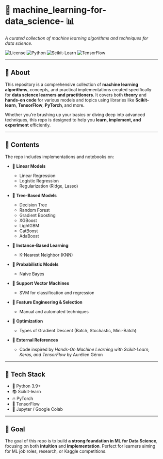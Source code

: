 # 🤖 machine_learning-for-data_science- 📊  
*A curated collection of machine learning algorithms and techniques for data science.*  

![License](https://img.shields.io/badge/License-MIT-blue.svg)
![Python](https://img.shields.io/badge/Python-3.9%2B-blue?logo=python)
![Scikit-Learn](https://img.shields.io/badge/Scikit--Learn-F7931E?logo=scikit-learn&logoColor=white&style=flat)
![TensorFlow](https://img.shields.io/badge/TensorFlow-FF6F00?logo=TensorFlow&logoColor=white&style=flat)

---

## 📌 About

This repository is a comprehensive collection of **machine learning algorithms**, concepts, and practical implementations created specifically for **data science learners and practitioners**. It covers both **theory** and **hands-on code** for various models and topics using libraries like **Scikit-learn**, **TensorFlow**, **PyTorch**, and more.

Whether you're brushing up your basics or diving deep into advanced techniques, this repo is designed to help you **learn, implement, and experiment** efficiently.

---

## 📂 Contents

The repo includes implementations and notebooks on:

- 🔹 **Linear Models**  
  - Linear Regression  
  - Logistic Regression  
  - Regularization (Ridge, Lasso)

- 🔹 **Tree-Based Models**  
  - Decision Tree  
  - Random Forest  
  - Gradient Boosting  
  - XGBoost  
  - LightGBM  
  - CatBoost  
  - AdaBoost

- 🔹 **Instance-Based Learning**  
  - K-Nearest Neighbor (KNN)

- 🔹 **Probabilistic Models**  
  - Naive Bayes

- 🔹 **Support Vector Machines**  
  - SVM for classification and regression

- 🔹 **Feature Engineering & Selection**  
  - Manual and automated techniques

- 🔹 **Optimization**  
  - Types of Gradient Descent (Batch, Stochastic, Mini-Batch)

- 🔹 **External References**  
  - Code inspired by *Hands-On Machine Learning with Scikit-Learn, Keras, and TensorFlow* by Aurélien Géron

---

## 🚀 Tech Stack

- 🐍 Python 3.9+
- 📚 Scikit-learn
- 🔥 PyTorch
- 🧠 TensorFlow
- 📓 Jupyter / Google Colab

---

## 🧠 Goal

The goal of this repo is to build **a strong foundation in ML for Data Science**, focusing on both **intuition** and **implementation**. Perfect for learners aiming for ML job roles, research, or Kaggle competitions.
